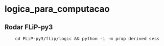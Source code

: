 # logica_para_computacao
## Rodar FLiP-py3
<pre>
	cd FLiP-py3/flip/logic && python -i -m prop_derived_session	
</pre>